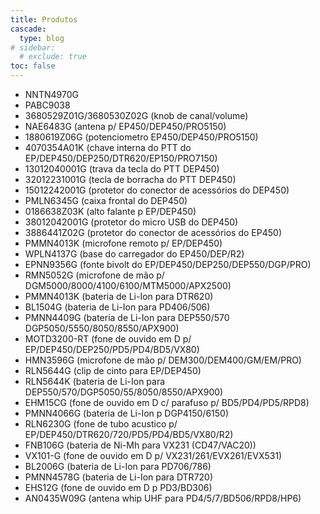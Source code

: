 ```yaml
---
title: Produtos
cascade:
  type: blog
# sidebar:
  # exclude: true
toc: false
---
```



- NNTN4970G
- PABC9038
- 3680529Z01G/3680530Z02G (knob de canal/volume)
- NAE6483G (antena p/ EP450/DEP450/PRO5150)
- 1880619Z06G (potenciometro EP450/DEP450/PRO5150)
- 4070354A01K (chave interna do PTT do EP/DEP450/DEP250/DTR620/EP150/PRO7150)
- 13012040001G (trava da tecla do PTT DEP450)
- 32012231001G (tecla de borracha do PTT DEP450)
- 15012242001G (protetor do conector de acessórios do DEP450)
- PMLN6345G (caixa frontal do DEP450)
- 0186638Z03K (alto falante p EP/DEP450)
- 38012042001G (protetor do micro USB do DEP450)
- 3886441Z02G (protetor do conector de acessórios do EP450)
- PMMN4013K (microfone remoto p/ EP/DEP450)
- WPLN4137G (base do carregador do EP450/DEP/R2)
- EPNN9356G (fonte bivolt do EP/DEP450/DEP250/DEP550/DGP/PRO)
- RMN5052G (microfone de mão p/ DGM5000/8000/4100/6100/MTM5000/APX2500)
- PMMN4013K (bateria de Li-Ion para DTR620)
- BL1504G (bateria de Li-Ion para PD406/506)
- PMNN4409G (bateria de Li-Ion para DEP550/570 DGP5050/5550/8050/8550/APX900)
- MOTD3200-RT (fone de ouvido em D p/ EP/DEP450/DEP250/PD5/PD4/BD5/VX80)
- HMN3596G (microfone de mão p/ DEM300/DEM400/GM/EM/PRO)
- RLN5644G (clip de cinto para EP/DEP450)
- RLN5644K (bateria de Li-Ion para DEP550/570/DGP5050/55/8050/8550/APX900)
- EHM15CG (fone de ouvido em D c/ parafuso p/ BD5/PD4/PD5/RPD8)
- PMNN4066G (bateria de Li-Ion p DGP4150/6150)
- RLN6230G (fone de tubo acustico p/ EP/DEP450/DTR620/720/PD5/PD4/BD5/VX80/R2)
- FNB106G (bateria de Ni-Mh para VX231 (CD47/VAC20))
- VX101-G (fone de ouvido em D p/ VX231/261/EVX261/EVX531)
- BL2006G (bateria de Li-Ion para PD706/786)
- PMNN4578G (bateria de Li-Ion para DTR720)
- EHS12G (fone de ouvido em D p PD3/BD306)
- AN0435W09G (antena whip UHF para PD4/5/7/BD506/RPD8/HP6)


